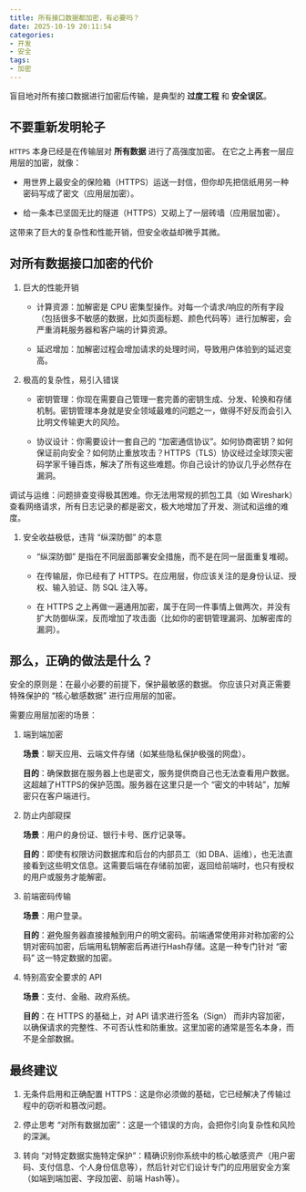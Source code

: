 ```yaml
---
title: 所有接口数据都加密，有必要吗？
date: 2025-10-19 20:11:54
categories:
- 开发
- 安全
tags:
- 加密
---
```


盲目地对所有接口数据进行加密后传输，是典型的 **过度工程** 和 **安全误区**。

## 不要重新发明轮子

`HTTPS` 本身已经是在传输层对 **所有数据** 进行了高强度加密。 在它之上再套一层应用层的加密，就像：

- 用世界上最安全的保险箱（HTTPS）运送一封信，但你却先把信纸用另一种密码写成了密文（应用层加密）。

- 给一条本已坚固无比的隧道（HTTPS）又砌上了一层砖墙（应用层加密）。

这带来了巨大的复杂性和性能开销，但安全收益却微乎其微。

## 对所有数据接口加密的代价

1. 巨大的性能开销

    - 计算资源：加解密是 CPU 密集型操作。对每一个请求/响应的所有字段（包括很多不敏感的数据，比如页面标题、颜色代码等）进行加解密，会严重消耗服务器和客户端的计算资源。

    - 延迟增加：加解密过程会增加请求的处理时间，导致用户体验到的延迟变高。

1. 极高的复杂性，易引入错误

    - 密钥管理：你现在需要自己管理一套完善的密钥生成、分发、轮换和存储机制。密钥管理本身就是安全领域最难的问题之一，做得不好反而会引入比明文传输更大的风险。

    - 协议设计：你需要设计一套自己的 “加密通信协议”。如何协商密钥？如何保证前向安全？如何防止重放攻击？HTTPS（TLS）协议经过全球顶尖密码学家千锤百炼，解决了所有这些难题。你自己设计的协议几乎必然存在漏洞。

调试与运维：问题排查变得极其困难。你无法用常规的抓包工具（如 Wireshark）查看网络请求，所有日志记录的都是密文，极大地增加了开发、测试和运维的难度。

1. 安全收益极低，违背 “纵深防御” 的本意

    - “纵深防御” 是指在不同层面部署安全措施，而不是在同一层面重复堆砌。

    - 在传输层，你已经有了 HTTPS。在应用层，你应该关注的是身份认证、授权、输入验证、防 SQL 注入等。

    - 在 HTTPS 之上再做一遍通用加密，属于在同一件事情上做两次，并没有扩大防御纵深，反而增加了攻击面（比如你的密钥管理漏洞、加解密库的漏洞）。

## 那么，正确的做法是什么？

安全的原则是：在最小必要的前提下，保护最敏感的数据。 你应该只对真正需要特殊保护的 “核心敏感数据” 进行应用层的加密。

需要应用层加密的场景：

1. 端到端加密

    **场景**：聊天应用、云端文件存储（如某些隐私保护极强的网盘）。

    **目的**：确保数据在服务器上也是密文，服务提供商自己也无法查看用户数据。这超越了HTTPS的保护范围。服务器在这里只是一个 “密文的中转站”，加解密只在客户端进行。

2. 防止内部窥探

    **场景**：用户的身份证、银行卡号、医疗记录等。

    **目的**：即使有权限访问数据库和后台的内部员工（如 DBA、运维），也无法直接看到这些明文信息。这需要后端在存储前加密，返回给前端时，也只有授权的用户或服务才能解密。

3. 前端密码传输

    **场景**：用户登录。

    **目的**：避免服务器直接接触到用户的明文密码。前端通常使用非对称加密的公钥对密码加密，后端用私钥解密后再进行Hash存储。这是一种专门针对 “密码” 这一特定数据的加密。

4. 特别高安全要求的 API

    **场景**：支付、金融、政府系统。

    **目的**：在 HTTPS 的基础上，对 API 请求进行签名（Sign） 而非内容加密，以确保请求的完整性、不可否认性和防重放。这里加密的通常是签名本身，而不是全部数据。

## 最终建议

1. 无条件启用和正确配置 HTTPS：这是你必须做的基础，它已经解决了传输过程中的窃听和篡改问题。

1. 停止思考 “对所有数据加密”：这是一个错误的方向，会把你引向复杂性和风险的深渊。

1. 转向 “对特定数据实施特定保护”：精确识别你系统中的核心敏感资产（用户密码、支付信息、个人身份信息等），然后针对它们设计专门的应用层安全方案（如端到端加密、字段加密、前端 Hash等）。
